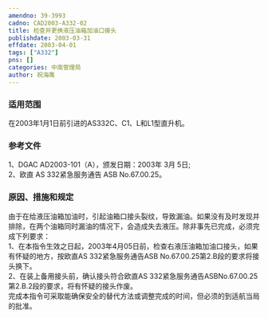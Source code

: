 ```yaml
---
amendno: 39-3993  
cadno: CAD2003-A332-02  
title: 检查并更换液压油箱加油口接头  
publishdate: 2003-03-31  
effdate: 2003-04-01  
tags: ["A332"]  
pns: []  
categories: 中南管理局  
author: 祝海鹰  
---
```

  
### 适用范围  
在2003年1月1日前引进的AS332C、C1、L和L1型直升机。  
  
<!--more-->  
### 参考文件  
1、DGAC AD2003-101（A），颁发日期：2003年 3月 5日;  
2、欧直 AS 332紧急服务通告 ASB No.67.00.25。  
  
### 原因、措施和规定  
由于在给液压油箱加油时，引起油箱口接头裂纹，导致漏油。如果没有及时发现并排除，在两个油箱同时漏油的情况下，会造成失去液压。除非事先已完成，必须完成下列要求：  
1、在本指令生效之日起，2003年4月05日前，检查右液压油箱加油口接头，如果有怀疑的地方，按欧直AS 332紧急服务通告ASB No.67.00.25第2.B段的要求将接头换下。  
    2、在装上备用接头前，确认接头符合欧直AS 332紧急服务通告ASBNo.67.00.25第2.B.2段的要求，将有怀疑的接头作废。  
    完成本指令可采取能确保安全的替代方法或调整完成的时间，但必须的到适航当局的批准。  
